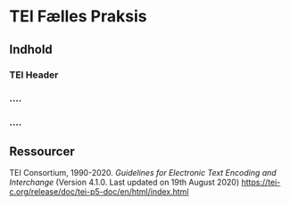 # TEI Fælles Praksis

## Indhold 

### TEI Header

### ....

### ....

## Ressourcer 

TEI Consortium, 1990-2020. _Guidelines for Electronic Text Encoding and
Interchange_ (Version 4.1.0. Last updated on 19th August 2020)
https://tei-c.org/release/doc/tei-p5-doc/en/html/index.html
